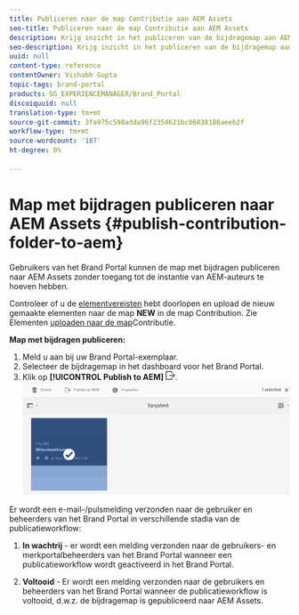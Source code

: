 ```yaml
---
title: Publiceren naar de map Contributie aan AEM Assets
seo-title: Publiceren naar de map Contributie aan AEM Assets
description: Krijg inzicht in het publiceren van de bijdragemap aan AEM Assets in Brand Portal.
seo-description: Krijg inzicht in het publiceren van de bijdragemap aan AEM Assets in Brand Portal.
uuid: null
content-type: reference
contentOwner: Vishabh Gupta
topic-tags: brand-portal
products: SG_EXPERIENCEMANAGER/Brand_Portal
discoiquuid: null
translation-type: tm+mt
source-git-commit: 3fa975c598adda96f2358621bc06038186aeeb2f
workflow-type: tm+mt
source-wordcount: '187'
ht-degree: 0%

---
```



# Map met bijdragen publiceren naar AEM Assets {#publish-contribution-folder-to-aem}

Gebruikers van het Brand Portal kunnen de map met bijdragen publiceren naar AEM Assets zonder toegang tot de instantie van AEM-auteurs te hoeven hebben.

Controleer of u de [elementvereisten](brand-portal-download-asset-requirements.md) hebt doorlopen en upload de nieuw gemaakte elementen naar de map **NEW** in de map Contribution. Zie Elementen [uploaden naar de map](brand-portal-upload-assets-to-contribution-folder.md)Contributie.

**Map met bijdragen publiceren:**

1. Meld u aan bij uw Brand Portal-exemplaar.
1. Selecteer de bijdragemap in het dashboard voor het Brand Portal.
1. Klik op **[!UICONTROL Publish to AEM]** ![](assets/export.png).
   ![](assets/publish-contribution-folder-to-aem.png)

Er wordt een e-mail-/pulsmelding verzonden naar de gebruiker en beheerders van het Brand Portal in verschillende stadia van de publicatieworkflow:
1. **In wachtrij** - er wordt een melding verzonden naar de gebruikers- en merkportalbeheerders van het Brand Portal wanneer een publicatieworkflow wordt geactiveerd in het Brand Portal.

1. **Voltooid** - Er wordt een melding verzonden naar de gebruikers en beheerders van het Brand Portal wanneer de publicatieworkflow is voltooid, d.w.z. de bijdragemap is gepubliceerd naar AEM Assets.


